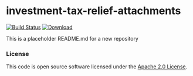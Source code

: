 
# investment-tax-relief-attachments

[![Build Status](https://travis-ci.org/hmrc/investment-tax-relief-attachments.svg?branch=master)](https://travis-ci.org/hmrc/investment-tax-relief-attachments) [ ![Download](https://api.bintray.com/packages/hmrc/releases/investment-tax-relief-attachments/images/download.svg) ](https://bintray.com/hmrc/releases/investment-tax-relief-attachments/_latestVersion)

This is a placeholder README.md for a new repository

### License

This code is open source software licensed under the [Apache 2.0 License]("http://www.apache.org/licenses/LICENSE-2.0.html").
    